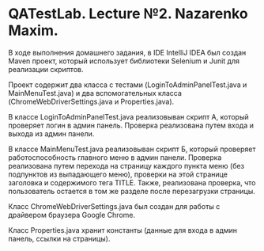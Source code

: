 # QATestLab. Lecture №2. Nazarenko Maxim.
В ходе выполнения домашнего задания, в IDE IntelliJ IDEA был создан Maven проект, который использует библиотеки Selenium и Junit для реализации скриптов.

Проект содержит два класса с тестами (LoginToAdminPanelTest.java и MainMenuTest.java) и два вспомогательных класса (ChromeWebDriverSettings.java и Properties.java).

В классе LoginToAdminPanelTest.java реализовыван скрипт А, который проверяет логин в админ панель. Проверка реализована путем входа и выхода из админ панели. 

В классе MainMenuTest.java реализовыван скрипт Б, который проверяет работоспособность главного меню в админ панели. Проверка реализована путем перехода на страницу каждого пункта меню (без подпунктов из выпадающего меню), проверки на этой странице заголовка и содержимого тега TITLE. Также, реализована проверка, что пользователь остается в том же разделе после перезагрузки страницы.

Класс ChromeWebDriverSettings.java был создан для работы с драйвером браузера Google Chrome.

Класс Properties.java хранит константы (данные для входа в админ панель, ссылки на страницы).
